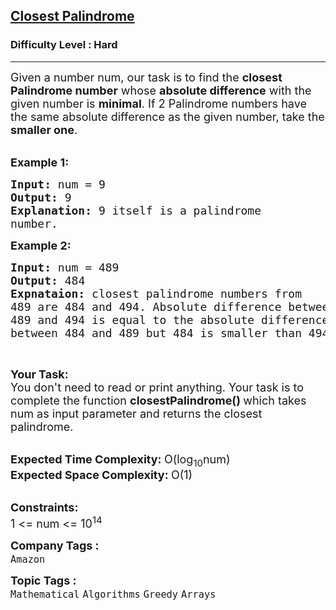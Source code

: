 <h2><a href="https://www.geeksforgeeks.org/problems/closest-palindrome4519/1?page=3&difficulty=Hard&sortBy=submissions">Closest Palindrome</a></h2><h3>Difficulty Level : Hard</h3><hr><div class="problems_problem_content__Xm_eO"><p><span style="font-size: 18px;">Given a number num,&nbsp;our task is to find the <strong>closest Palindrome number</strong> whose <strong>absolute difference</strong> with the given number is <strong>minimal</strong>. If 2 Palindrome numbers have the same absolute difference as the given number, take the <strong>smaller one</strong>.</span><br>&nbsp;</p>
<p><span style="font-size: 18px;"><strong>Example 1:</strong></span></p>
<pre><span style="font-size: 18px;"><strong>Input: </strong>num = 9
<strong>Output: </strong>9
<strong>Explanation: </strong>9 itself is a palindrome
number.</span>
</pre>
<p><span style="font-size: 18px;"><strong>Example 2:</strong></span></p>
<pre><span style="font-size: 18px;"><strong>Input: </strong>num = 489
<strong>Output: </strong>484
<strong>Expnataion: </strong>closest palindrome numbers from
489 are 484 and 494. Absolute difference between
489 and 494 is equal to the absolute difference
between 484 and 489 but 484 is smaller than 494.</span>
</pre>
<p>&nbsp;</p>
<p><span style="font-size: 18px;"><strong>Your Task:</strong><br>You don't need to read or print anything. Your task is to complete the function <strong>closestPalindrome()&nbsp;</strong>which takes num as input parameter and returns the closest palindrome.</span><br>&nbsp;</p>
<p><span style="font-size: 18px;"><strong>Expected Time Complexity:&nbsp;</strong>O(log<sub>10</sub>num)<br><strong>Expected Space Complexity:&nbsp;</strong>O(1)</span><br>&nbsp;</p>
<p><span style="font-size: 18px;"><strong>Constraints:</strong><br>1 &lt;= num &lt;= 10<sup>14</sup></span></p></div><p><span style=font-size:18px><strong>Company Tags : </strong><br><code>Amazon</code>&nbsp;<br><p><span style=font-size:18px><strong>Topic Tags : </strong><br><code>Mathematical</code>&nbsp;<code>Algorithms</code>&nbsp;<code>Greedy</code>&nbsp;<code>Arrays</code>&nbsp;